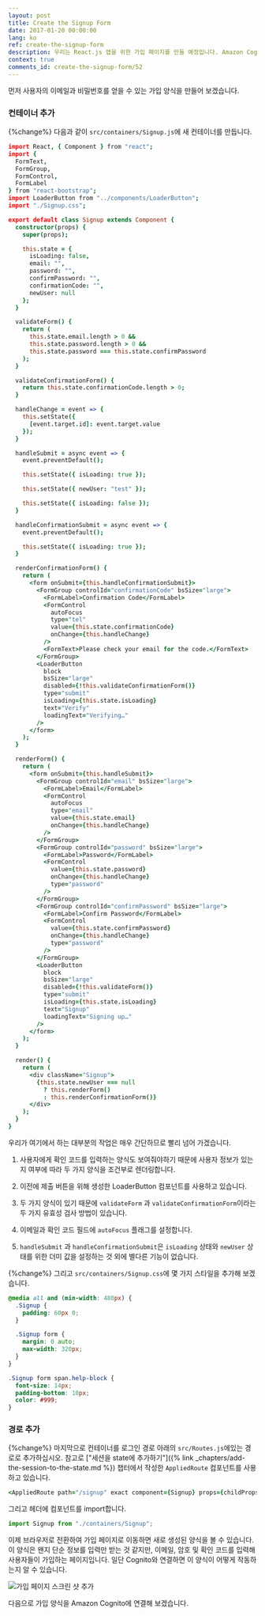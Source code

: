 ```yaml
---
layout: post
title: Create the Signup Form
date: 2017-01-20 00:00:00
lang: ko
ref: create-the-signup-form
description: 우리는 React.js 앱을 위한 가입 페이지를 만들 예정입니다. Amazon Cognito를 사용하여 사용자를 등록하려면 사용자가 이메일로 전송된 인증 코드를 입력할 수있는 양식을 만들어야합니다.
context: true
comments_id: create-the-signup-form/52
---
```


먼저 사용자의 이메일과 비밀번호를 얻을 수 있는 가입 양식을 만들어 보겠습니다.

### 컨테이너 추가

{%change%} 다음과 같이 `src/containers/Signup.js`에 새 컨테이너를 만듭니다.

```coffee
import React, { Component } from "react";
import {
  FormText,
  FormGroup,
  FormControl,
  FormLabel
} from "react-bootstrap";
import LoaderButton from "../components/LoaderButton";
import "./Signup.css";

export default class Signup extends Component {
  constructor(props) {
    super(props);

    this.state = {
      isLoading: false,
      email: "",
      password: "",
      confirmPassword: "",
      confirmationCode: "",
      newUser: null
    };
  }

  validateForm() {
    return (
      this.state.email.length > 0 &&
      this.state.password.length > 0 &&
      this.state.password === this.state.confirmPassword
    );
  }

  validateConfirmationForm() {
    return this.state.confirmationCode.length > 0;
  }

  handleChange = event => {
    this.setState({
      [event.target.id]: event.target.value
    });
  }

  handleSubmit = async event => {
    event.preventDefault();

    this.setState({ isLoading: true });

    this.setState({ newUser: "test" });

    this.setState({ isLoading: false });
  }

  handleConfirmationSubmit = async event => {
    event.preventDefault();

    this.setState({ isLoading: true });
  }

  renderConfirmationForm() {
    return (
      <form onSubmit={this.handleConfirmationSubmit}>
        <FormGroup controlId="confirmationCode" bsSize="large">
          <FormLabel>Confirmation Code</FormLabel>
          <FormControl
            autoFocus
            type="tel"
            value={this.state.confirmationCode}
            onChange={this.handleChange}
          />
          <FormText>Please check your email for the code.</FormText>
        </FormGroup>
        <LoaderButton
          block
          bsSize="large"
          disabled={!this.validateConfirmationForm()}
          type="submit"
          isLoading={this.state.isLoading}
          text="Verify"
          loadingText="Verifying…"
        />
      </form>
    );
  }

  renderForm() {
    return (
      <form onSubmit={this.handleSubmit}>
        <FormGroup controlId="email" bsSize="large">
          <FormLabel>Email</FormLabel>
          <FormControl
            autoFocus
            type="email"
            value={this.state.email}
            onChange={this.handleChange}
          />
        </FormGroup>
        <FormGroup controlId="password" bsSize="large">
          <FormLabel>Password</FormLabel>
          <FormControl
            value={this.state.password}
            onChange={this.handleChange}
            type="password"
          />
        </FormGroup>
        <FormGroup controlId="confirmPassword" bsSize="large">
          <FormLabel>Confirm Password</FormLabel>
          <FormControl
            value={this.state.confirmPassword}
            onChange={this.handleChange}
            type="password"
          />
        </FormGroup>
        <LoaderButton
          block
          bsSize="large"
          disabled={!this.validateForm()}
          type="submit"
          isLoading={this.state.isLoading}
          text="Signup"
          loadingText="Signing up…"
        />
      </form>
    );
  }

  render() {
    return (
      <div className="Signup">
        {this.state.newUser === null
          ? this.renderForm()
          : this.renderConfirmationForm()}
      </div>
    );
  }
}

```

우리가 여기에서 하는 대부분의 작업은 매우 간단하므로 빨리 넘어 가겠습니다.

1. 사용자에게 확인 코드를 입력하는 양식도 보여줘야하기 때문에 사용자 정보가 있는지 여부에 따라 두 가지 양식을 조건부로 렌더링합니다.

2. 이전에 제출 버튼을 위해 생성한 LoaderButton 컴포넌트를 사용하고 있습니다.

3. 두 가지 양식이 있기 때문에 `validateForm` 과 `validateConfirmationForm`이라는 두 가지 유효성 검사 방법이 있습니다.

4. 이메일과 확인 코드 필드에 `autoFocus` 플래그를 설정합니다.

5. `handleSubmit` 과 `handleConfirmationSubmit`은 `isLoading` 상태와 `newUser` 상태를 위한 더미 값을 설정하는 것 외에 별다른 기능이 없습니다.

{%change%} 그리고 `src/containers/Signup.css`에 몇 가지 스타일을 추가해 보겠습니다.

```css
@media all and (min-width: 480px) {
  .Signup {
    padding: 60px 0;
  }

  .Signup form {
    margin: 0 auto;
    max-width: 320px;
  }
}

.Signup form span.help-block {
  font-size: 14px;
  padding-bottom: 10px;
  color: #999;
}
```

### 경로 추가

{%change%} 마지막으로 컨테이너를 로그인 경로 아래의 `src/Routes.js`에있는 경로로 추가하십시오. 참고로 ["세션을 state에 추가하기"]({% link _chapters/add-the-session-to-the-state.md %}) 챕터에서 작성한 `AppliedRoute` 컴포넌트를 사용하고 있습니다.

```coffee
<AppliedRoute path="/signup" exact component={Signup} props={childProps} />
```

그리고 헤더에 컴포넌트를 import합니다.

```js
import Signup from "./containers/Signup";
```

이제 브라우저로 전환하여 가입 페이지로 이동하면 새로 생성된 양식을 볼 수 있습니다. 이 양식은 왠지 단순 정보를 입력만 받는 것 같지만, 이메일, 암호 및 확인 코드를 입력해 사용자들이 가입하는 페이지입니다. 일단 Cognito와 연결하면 이 양식이 어떻게 작동하는지 알 수 있습니다.

![가입 페이지 스크린 샷 추가](/assets/signup-page-added.png)

다음으로 가입 양식을 Amazon Cognito에 연결해 보겠습니다.
